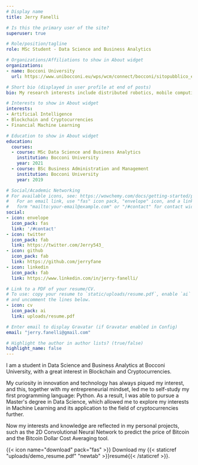 ```yaml
---
# Display name
title: Jerry Fanelli

# Is this the primary user of the site?
superuser: true

# Role/position/tagline
role: MSc Student - Data Science and Business Analytics

# Organizations/Affiliations to show in About widget
organizations:
- name: Bocconi University
  url: https://www.unibocconi.eu/wps/wcm/connect/bocconi/sitopubblico_en/navigation+tree/home

# Short bio (displayed in user profile at end of posts)
bio: My research interests include distributed robotics, mobile computing and programmable matter.

# Interests to show in About widget
interests:
- Artificial Intelligence
- Blockchain and Cryptocurrencies
- Financial Machine Learning

# Education to show in About widget
education:
  courses:
  - course: MSc Data Science and Business Analytics
    institution: Bocconi University
    year: 2021
  - course: BSc Business Administration and Management
    institution: Bocconi University
    year: 2019

# Social/Academic Networking
# For available icons, see: https://wowchemy.com/docs/getting-started/page-builder/#icons
#   For an email link, use "fas" icon pack, "envelope" icon, and a link in the
#   form "mailto:your-email@example.com" or "/#contact" for contact widget.
social:
- icon: envelope
  icon_pack: fas
  link: '/#contact'
- icon: twitter
  icon_pack: fab
  link: https://twitter.com/Jerry543_
- icon: github
  icon_pack: fab
  link: https://github.com/jerryfane
- icon: linkedin
  icon_pack: fab
  link: https://www.linkedin.com/in/jerry-fanelli/

# Link to a PDF of your resume/CV.
# To use: copy your resume to `static/uploads/resume.pdf`, enable `ai` icons in `params.toml`,
# and uncomment the lines below.
- icon: cv
  icon_pack: ai
  link: uploads/resume.pdf

# Enter email to display Gravatar (if Gravatar enabled in Config)
email: "jerry.fanelli@gmail.com"

# Highlight the author in author lists? (true/false)
highlight_name: false
---
```


I am a student in Data Science and Business Analytics at Bocconi University, with a great interest in Blockchain and Cryptocurrencies.

My curiosity in innovation and technology has always piqued my interest, and this, together with my entrepreneurial mindset, led me to self-study my first programming language: Python. As a result, I was able to pursue a Master's degree in Data Science, which allowed me to explore my interests in Machine Learning and its application to the field of cryptocurrencies further.

Now my interests and knowledge are reflected in my personal projects, such as the 2D Convolutional Neural Network to predict the price of Bitcoin and the Bitcoin Dollar Cost Averaging tool.

{{< icon name="download" pack="fas" >}} Download my {{< staticref "uploads/demo_resume.pdf" "newtab" >}}resumé{{< /staticref >}}.
